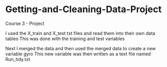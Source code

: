 # Getting-and-Cleaning-Data-Project
Course 3 - Project

I used the X_train and X_test txt files and read them into their own data tables
This was done with the training and test variables

Next I merged the data and then used the merged data to create a new variable gyro
This new variable was then written as a text file named Run_tidy.txt

